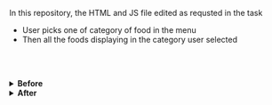 In this repository, the HTML and JS file edited as requsted in the task 

- User picks one of category of food in the menu
- Then all the foods displaying in the category user selected

<br /><br />

<details>
  <summary><b>Before</b></summary>
  

![before](https://github.com/emregokgedik/patikaTasks/assets/71225557/b7becb0b-c199-44d8-b040-3cb1d115f136)



</details>

<details>
  <summary><b>After</b></summary>
  
![after](https://github.com/emregokgedik/patikaTasks/assets/71225557/843c122f-5a55-4de6-b481-3162ed7eb905)


  
</details>
